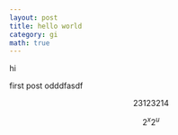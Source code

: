 ```yaml
---
layout: post
title: hello world
category: gi
math: true
---
```

hi

first post
odddfasdf

$$ 23123214 $$

$$ 2^{x} 2^{u} $$
